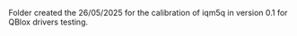 Folder created the 26/05/2025 for the calibration of iqm5q in version 0.1 for QBlox drivers testing.